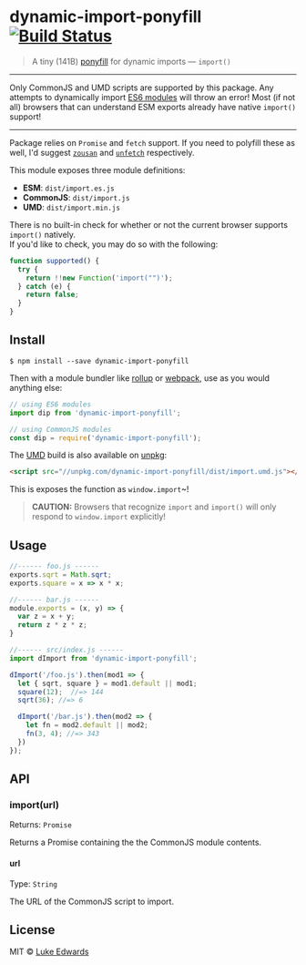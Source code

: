 # dynamic-import-ponyfill [![Build Status](https://travis-ci.org/lukeed/dynamic-import-ponyfill.svg?branch=master)](https://travis-ci.org/lukeed/dynamic-import-ponyfill)

> A tiny (141B) [ponyfill](https://github.com/sindresorhus/ponyfill#how-are-ponyfills-better-than-polyfills) for dynamic imports &mdash; `import()`

---

Only CommonJS and UMD scripts are supported by this package. Any attempts to dynamically import [ES6 modules](http://exploringjs.com/es6/ch_modules.html#sec_basics-of-es6-modules) will throw an error! Most (if not all) browsers that can understand ESM exports already have native `import()` support!

---

Package relies on `Promise` and `fetch` support. If you need to polyfill these as well, I'd suggest [`zousan`](https://github.com/bluejava/zousan) and [`unfetch`](https://github.com/developit/unfetch) respectively.

This module exposes three module definitions:
- **ESM**: `dist/import.es.js`
- **CommonJS**: `dist/import.js`
- **UMD**: `dist/import.min.js`

There is no built-in check for whether or not the current browser supports `import()` natively. <br>If you'd like to check, you may do so with the following:

```js
function supported() {
  try {
    return !!new Function('import("")');
  } catch (e) {
    return false;
  }
}
```

## Install

```
$ npm install --save dynamic-import-ponyfill
```

Then with a module bundler like [rollup](http://rollupjs.org/) or [webpack](https://webpack.js.org/), use as you would anything else:

```js
// using ES6 modules
import dip from 'dynamic-import-ponyfill';

// using CommonJS modules
const dip = require('dynamic-import-ponyfill');
```

The [UMD](https://github.com/umdjs/umd) build is also available on [unpkg](https://unpkg.com/):

```html
<script src="//unpkg.com/dynamic-import-ponyfill/dist/import.umd.js"></script>
```

This is exposes the function as `window.import`~!

> **CAUTION:** Browsers that recognize `import` and `import()` will only respond to `window.import` explicitly!

## Usage

```js
//------ foo.js ------
exports.sqrt = Math.sqrt;
exports.square = x => x * x;

//------ bar.js ------
module.exports = (x, y) => {
  var z = x + y;
  return z * z * z;
}

//------ src/index.js ------
import dImport from 'dynamic-import-ponyfill';

dImport('/foo.js').then(mod1 => {
  let { sqrt, square } = mod1.default || mod1;
  square(12);  //=> 144
  sqrt(36); //=> 6

  dImport('/bar.js').then(mod2 => {
    let fn = mod2.default || mod2;
    fn(3, 4); //=> 343
  })
});
```


## API

### import(url)

Returns: `Promise`

Returns a Promise containing the the CommonJS module contents.

<!-- > **Note:** The Promise-requestor is cached for instant reuse. -->

#### url
Type: `String`

The URL of the CommonJS script to import.


## License

MIT © [Luke Edwards](https://lukeed.com)
